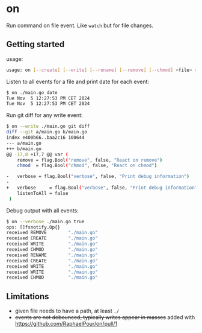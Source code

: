 # on

Run command on file event. Like `watch` but for file changes.

## Getting started

usage:
```bash
usage: on [--create] [--write] [--rename] [--remove] [--chmod] <file> <cmd...>
```

Listen to all events for a file and print date for each event:
```bash
$ on ./main.go date
Tue Nov  5 12:27:53 PM CET 2024
Tue Nov  5 12:27:53 PM CET 2024
```

Run git diff for any write event:
```bash
$ on --write ./main.go git diff
diff --git a/main.go b/main.go
index e400b66..baa2c16 100644
--- a/main.go
+++ b/main.go
@@ -17,8 +17,7 @@ var (
    remove = flag.Bool("remove", false, "React on remove")
    chmod  = flag.Bool("chmod", false, "React on chmod")

-   verbose = flag.Bool("verbose", false, "Print debug information")
-
+   verbose     = flag.Bool("verbose", false, "Print debug information")
    listenToAll = false
 )
```

Debug output with all events:
```bash
$ on --verbose ./main.go true
ops: []fsnotify.Op{}
received REMOVE        "./main.go"
received CREATE        "./main.go"
received WRITE         "./main.go"
received CHMOD         "./main.go"
received RENAME        "./main.go"
received CREATE        "./main.go"
received WRITE         "./main.go"
received WRITE         "./main.go"
received CHMOD         "./main.go"
```

## Limitations

- given file needs to have a path, at least `./`
- ~~events are not debounced, typically writes appear in masses~~ added with https://github.com/RaphaelPour/on/pull/1
